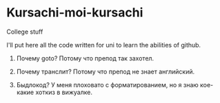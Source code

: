 # Kursachi-moi-kursachi
College stuff

I'll put here all the code written for uni to learn the abilities of github.

1) Почему goto?
Потому что препод так захотел.

2) Почему транслит?
Потому что препод не знает английский.

3) Быдлокод?
У меня плоховато с форматированием, но я знаю кое-какие хоткиз в вижуалке.
